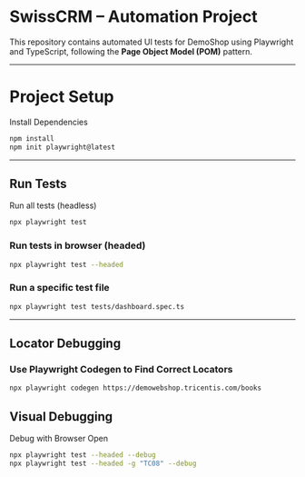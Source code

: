  
#  SwissCRM – Automation Project

This repository contains automated UI tests for DemoShop using Playwright and TypeScript, following the **Page Object Model (POM)** pattern.

---

# Project Setup

Install Dependencies

```bash
npm install
npm init playwright@latest
```

---

## Run Tests

 Run all tests (headless)

```bash
npx playwright test
```

### Run tests in browser (headed)

```bash
npx playwright test --headed
```

### Run a specific test file

```bash
npx playwright test tests/dashboard.spec.ts
```

---

## Locator Debugging

### Use Playwright Codegen to Find Correct Locators

```bash
npx playwright codegen https://demowebshop.tricentis.com/books
```

## Visual Debugging

Debug with Browser Open

```bash
npx playwright test --headed --debug
npx playwright test --headed -g "TC08" --debug
```
